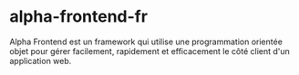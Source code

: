 # alpha-frontend-fr
Alpha Frontend est un framework qui utilise une programmation orientée objet pour gérer facilement, rapidement et efficacement le côté client d'un application web.
